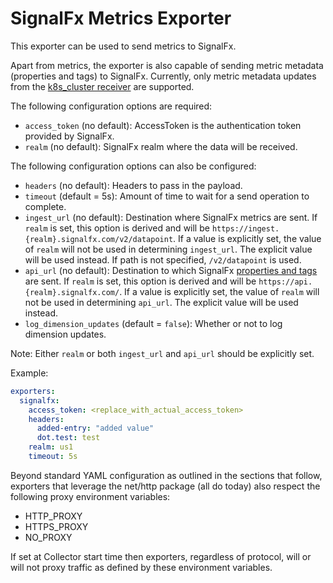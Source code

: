 # SignalFx Metrics Exporter

This exporter can be used to send metrics to SignalFx.

Apart from metrics, the exporter is also capable of sending metric metadata (properties and tags)
to SignalFx. Currently, only metric metadata updates from the [k8s_cluster receiver](../../receiver/k8sclusterreceiver/README.md)
are supported.

The following configuration options are required:

- `access_token` (no default): AccessToken is the authentication token provided
by SignalFx.
- `realm` (no default): SignalFx realm where the data will be received.

The following configuration options can also be configured:

- `headers` (no default): Headers to pass in the payload.
- `timeout` (default = 5s): Amount of time to wait for a send operation to complete.
- `ingest_url` (no default): Destination
where SignalFx metrics are sent. If `realm` is set, this option is derived and will be
`https://ingest.{realm}.signalfx.com/v2/datapoint`.  If a value is explicitly set, the
value of `realm` will not be used in determining `ingest_url`. The explicit value will
be used instead. If path is not specified, `/v2/datapoint` is used.
- `api_url` (no default): Destination to which SignalFx
[properties and tags](https://docs.signalfx.com/en/latest/metrics-metadata/metrics-metadata.html#metrics-metadata) are sent.
If `realm` is set, this option is derived and will be `https://api.{realm}.signalfx.com/`. If a value is explicitly
set, the value of `realm` will not be used in determining `api_url`. The explicit value will be used instead.
- `log_dimension_updates` (default = `false`): Whether or not to log dimension updates.

Note: Either `realm` or both `ingest_url` and `api_url` should be explicitly set.

Example:

```yaml
exporters:
  signalfx:
    access_token: <replace_with_actual_access_token>
    headers:
      added-entry: "added value"
      dot.test: test
    realm: us1
    timeout: 5s
```

Beyond standard YAML configuration as outlined in the sections that follow,
exporters that leverage the net/http package (all do today) also respect the
following proxy environment variables:

* HTTP_PROXY
* HTTPS_PROXY
* NO_PROXY

If set at Collector start time then exporters, regardless of protocol,
will or will not proxy traffic as defined by these environment variables.
